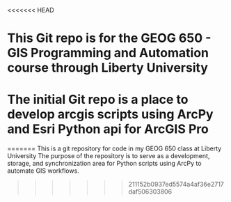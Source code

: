 <<<<<<< HEAD
# This Git repo is for the GEOG 650 - GIS Programming and Automation course through Liberty University

# The initial Git repo is a place to develop arcgis scripts using ArcPy and Esri Python api for ArcGIS Pro
=======
This is a git repository for code in my GEOG 650 class at Liberty University
The purpose of the repository is to serve as a development, storage, and synchronization area for Python scripts using ArcPy to automate GIS workflows.
>>>>>>> 211152b0937ed5574a4af36e2717daf506303806
